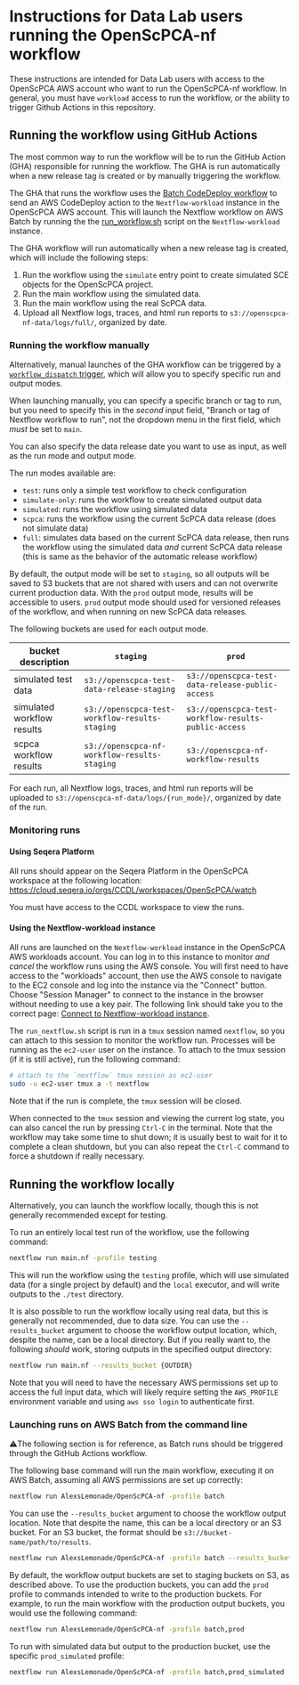 # Instructions for Data Lab users running the OpenScPCA-nf workflow

These instructions are intended for Data Lab users with access to the OpenScPCA AWS account who want to run the OpenScPCA-nf workflow.
In general, you must have `workload` access to run the workflow, or the ability to trigger Github Actions in this repository.

## Running the workflow using GitHub Actions

The most common way to run the workflow will be to run the GitHub Action (GHA) responsible for running the workflow.
The GHA is run automatically when a new release tag is created or by manually triggering the workflow.

The GHA that runs the workflow uses the [Batch CodeDeploy workflow](https://github.com/AlexsLemonade/OpenScPCA-nf/actions/workflows/run-batch.yml) to send an AWS CodeDeploy action to the `Nextflow-workload` instance in the OpenScPCA AWS account.
This will launch the Nextflow workflow on AWS Batch by running the the [run_workflow.sh](scripts/run_nextflow.sh) script on the `Nextflow-workload` instance.

The GHA workflow will run automatically when a new release tag is created, which will include the following steps:

1. Run the workflow using the `simulate` entry point to create simulated SCE objects for the OpenScPCA project.
2. Run the main workflow using the simulated data.
3. Run the main workflow using the real ScPCA data.
4. Upload all Nextflow logs, traces, and html run reports to `s3://openscpca-nf-data/logs/full/`, organized by date.


### Running the workflow manually

Alternatively, manual launches of the GHA workflow can be triggered by a [`workflow_dispatch` trigger](https://github.com/AlexsLemonade/OpenScPCA-nf/actions/workflows/run-batch.yml), which will allow you to specify specific run and output modes.

When launching manually, you can specify a specific branch or tag to run, but you need to specify this in the _second_ input field, "Branch or tag of Nextflow workflow to run", not the dropdown menu in the first field, which _must_ be set to `main`.

You can also specify the data release date you want to use as input, as well as the run mode and output mode.

The run modes available are:

- `test`: runs only a simple test workflow to check configuration
- `simulate-only`: runs the workflow to create simulated output data
- `simulated`: runs the workflow using simulated data
- `scpca`: runs the workflow using the current ScPCA data release (does not simulate data)
- `full`: simulates data based on the current ScPCA data release, then runs the workflow using the simulated data *and* current ScPCA data release (this is same as the behavior of the automatic release workflow)

By default, the output mode will be set to `staging`, so all outputs will be saved to S3 buckets that are not shared with users and can not overwrite current production data.
With the `prod` output mode, results will be accessible to users.
`prod` output mode should used for versioned releases of the workflow, and when running on new ScPCA data releases.

The following buckets are used for each output mode.

| bucket description         | `staging`                                      | `prod`                                               |
| -------------------------- | ---------------------------------------------- | ---------------------------------------------------- |
| simulated test data        | `s3://openscpca-test-data-release-staging`     | `s3://openscpca-test-data-release-public-access`     |
| simulated workflow results | `s3://openscpca-test-workflow-results-staging` | `s3://openscpca-test-workflow-results-public-access` |
| scpca workflow results     | `s3://openscpca-nf-workflow-results-staging`   | `s3://openscpca-nf-workflow-results`                 |

For each run, all Nextflow logs, traces, and html run reports will be uploaded to `s3://openscpca-nf-data/logs/{run_mode}/`, organized by date of the run.

### Monitoring runs

#### Using Seqera Platform

All runs should appear on the Seqera Platform in the OpenScPCA workspace at the following location:
https://cloud.seqera.io/orgs/CCDL/workspaces/OpenScPCA/watch

You must have access to the CCDL workspace to view the runs.

#### Using the Nextflow-workload instance

All runs are launched on the `Nextflow-workload` instance in the OpenScPCA AWS workloads account.
You can log in to this instance to monitor _and cancel_ the workflow runs using the AWS console.
You will first need to have access to the "workloads" account, then use the AWS console to navigate to the EC2 console and log into the instance via the "Connect" button.
Choose "Session Manager" to connect to the instance in the browser without needing to use a key pair.
The following link should take you to the correct page: [Connect to Nextflow-workload instance](https://us-east-2.console.aws.amazon.com/ec2/home?region=us-east-2#ConnectToInstance:instanceId=i-04337969c2475d6f0).

The `run_nextflow.sh` script is run in a `tmux` session named `nextflow`, so you can attach to this session to monitor the workflow run.
Processes will be running as the `ec2-user` user on the instance.
To attach to the tmux session (if it is still active), run the following command:

```bash
# attach to the `nextflow` tmux session as ec2-user
sudo -u ec2-user tmux a -t nextflow
```

Note that if the run is complete, the `tmux` session will be closed.

When connected to the `tmux` session and viewing the current log state, you can also cancel the run by pressing `Ctrl-C` in the terminal.
Note that the workflow may take some time to shut down; it is usually best to wait for it to complete a clean shutdown, but you can also repeat the `Ctrl-C` command to force a shutdown if really necessary.

## Running the workflow locally

Alternatively, you can launch the workflow locally, though this is not generally recommended except for testing.

To run an entirely local test run of the workflow, use the following command:

```bash
nextflow run main.nf -profile testing
```

This will run the workflow using the `testing` profile, which will use simulated data (for a single project by default) and the `local` executor, and will write outputs to the `./test` directory.

It is also possible to run the workflow locally using real data, but this is generally not recommended, due to data size.
You can use the `--results_bucket` argument to choose the workflow output location, which, despite the name, can be a local directory.
But if you really want to, the following _should_ work, storing outputs in the specified output directory:

```bash
nextflow run main.nf --results_bucket {OUTDIR}
```
Note that you will need to have the necessary AWS permissions set up to access the full input data, which will likely require setting the `AWS_PROFILE` environment variable and using `aws sso login` to authenticate first.

### Launching runs on AWS Batch from the command line

⚠️The following section is for reference, as Batch runs should be triggered through the GitHub Actions workflow.

The following base command will run the main workflow, executing it on AWS Batch, assuming all AWS permissions are set up correctly:

```bash
nextflow run AlexsLemonade/OpenScPCA-nf -profile batch
```

You can use the `--results_bucket` argument to choose the workflow output location.
Note that despite the name, this can be a local directory or an S3 bucket.
For an S3 bucket, the format should be `s3://bucket-name/path/to/results`.

```bash
nextflow run AlexsLemonade/OpenScPCA-nf -profile batch --results_bucket {OUTDIR}
```

By default, the workflow output buckets are set to staging buckets on S3, as described above.
To use the production buckets, you can add the `prod` profile to commands intended to write to the production buckets.
For example, to run the main workflow with the production output buckets, you would use the following command:

```bash
nextflow run AlexsLemonade/OpenScPCA-nf -profile batch,prod
```

To run with simulated data but output to the production bucket, use the specific `prod_simulated` profile:

```bash
nextflow run AlexsLemonade/OpenScPCA-nf -profile batch,prod_simulated
```
